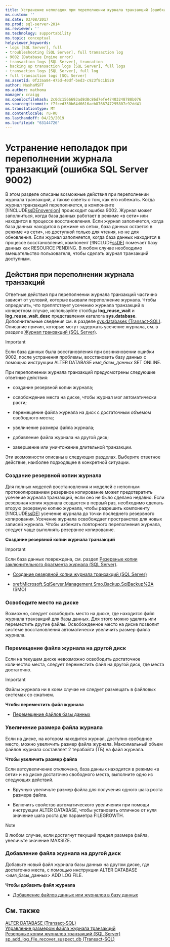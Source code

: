 ```yaml
---
title: Устранение неполадок при переполнении журнала транзакций (ошибка SQL Server 9002) | Документация Майкрософт
ms.custom: ''
ms.date: 03/08/2017
ms.prod: sql-server-2014
ms.reviewer: ''
ms.technology: supportability
ms.topic: conceptual
helpviewer_keywords:
- logs [SQL Server], full
- troubleshooting [SQL Server], full transaction log
- 9002 (Database Engine error)
- transaction logs [SQL Server], truncation
- backing up transaction logs [SQL Server], full logs
- transaction logs [SQL Server], full log
- full transaction logs [SQL Server]
ms.assetid: 0f23aa84-475d-40df-bed3-c923f8c1b520
author: MashaMSFT
ms.author: mathoma
manager: craigg
ms.openlocfilehash: 2c0dc1566693ad8d8c86d7efe47403248788b076
ms.sourcegitcommit: f7fced330b64d6616aeb8766747295807c92dd41
ms.translationtype: MT
ms.contentlocale: ru-RU
ms.lasthandoff: 04/23/2019
ms.locfileid: "63144726"
---
```

# <a name="troubleshoot-a-full-transaction-log-sql-server-error-9002"></a>Устранение неполадок при переполнении журнала транзакций (ошибка SQL Server 9002)
  В этом разделе описаны возможные действия при переполнении журнала транзакций, а также советы о том, как его избежать. Когда журнал транзакций переполняется, в компоненте [!INCLUDE[ssDEnoversion](../../includes/ssdenoversion-md.md)] происходит ошибка 9002. Журнал может заполниться, когда база данных работает в режиме «в сети» или находится в процессе восстановления. Если журнал заполняется, когда база данных находится в режиме «в сети», база данных остается в режиме «в сети», но доступной только для чтения, но не для обновления. Если журнал заполняется, когда база данных находится в процессе восстановления, компонент [!INCLUDE[ssDE](../../includes/ssde-md.md)] помечает базу данных как RESOURCE PENDING. В любом случае необходимо вмешательство пользователя, чтобы сделать журнал транзакций доступным.  
  
## <a name="responding-to-a-full-transaction-log"></a>Действия при переполнении журнала транзакций  
 Ответные действия при переполнении журнала транзакций частично зависят от условий, которые вызвали переполнение журнала. Чтобы определить, что препятствует усечению журнала транзакций в конкретном случае, используйте столбцы **log_reuse_wait** и **log_reuse_wait_desc** представления каталога **sys.database**. Дополнительные сведения см. в разделе [sys.databases (Transact-SQL)](/sql/relational-databases/system-catalog-views/sys-databases-transact-sql). Описание причин, которые могут задержать усечение журнала, см. в разделе [Журнал транзакций (SQL Server)](the-transaction-log-sql-server.md).  
  
> [!IMPORTANT]  
>  Если база данных была восстановления при возникновении ошибки 9002, после устранения проблемы, восстановить базу данных с помощью инструкции ALTER DATABASE *имя_базы_данных* SET ONLINE.  
  
 При переполнении журнала транзакций предусмотрены следующие ответные действия:  
  
-   создание резервной копии журнала;  
  
-   освобождение места на диске, чтобы журнал мог автоматически расти;  
  
-   перемещение файла журнала на диск с достаточным объемом свободного места;  
  
-   увеличение размера файла журнала;  
  
-   добавление файла журнала на другой диск;  
  
-   завершение или уничтожение длительной транзакции.  
  
 Эти возможности описаны в следующих разделах. Выберите ответное действие, наиболее подходящее в конкретной ситуации.  
  
### <a name="backing-up-the-log"></a>Создание резервной копии журнала  
 Для полных моделей восстановления и моделей с неполным протоколированием резервное копирование может предотвратить усечение журнала транзакций, если оно не было сделано недавно. Если резервная копия журнала создается в первый раз, необходимо сделать вторую резервную копию журнала, чтобы разрешить компоненту [!INCLUDE[ssDE](../../includes/ssde-md.md)] усечение журнала до точки последнего резервного копирования. Усечение журнала освобождает пространство для новых записей журнала. Чтобы избежать повторного переполнения журнала, следует чаще выполнять резервное копирование.  
  
 **Создание резервной копии журнала транзакций**  
  
> [!IMPORTANT]  
>  Если база данных повреждена, см. раздел [Резервные копии заключительного фрагмента журнала (SQL Server)](../backup-restore/tail-log-backups-sql-server.md).  
  
-   [Создание резервной копии журнала транзакций (SQL Server)](../backup-restore/back-up-a-transaction-log-sql-server.md)  
  
-   <xref:Microsoft.SqlServer.Management.Smo.Backup.SqlBackup%2A> (SMO)  
  
### <a name="freeing-disk-space"></a>Освободите место на диске  
 Возможно, следует освободить место на диске, где находится файл журнала транзакций для базы данных. Для этого можно удалить или переместить другие файлы. Освобожденное место на диске позволит системе восстановления автоматически увеличить размер файла журнала.  
  
### <a name="moving-the-log-file-to-a-different-disk"></a>Перемещение файла журнала на другой диск  
 Если на текущем диске невозможно освободить достаточное количество места, следует переместить файл на другой диск, где места достаточно.  
  
> [!IMPORTANT]  
>  Файлы журнала ни в коем случае не следует размещать в файловых системах со сжатием.  
  
 **Чтобы переместить файл журнала**  
  
-   [Перемещение файлов базы данных](../databases/move-database-files.md)  
  
### <a name="increasing-the-size-of-a-log-file"></a>Увеличение размера файла журнала  
 Если на диске, на котором находится журнал, доступно свободное место, можно увеличить размер файла журнала. Максимальный объем файлов журнала составляет 2 терабайта (ТБ) на файл журнала.  
  
 **Чтобы увеличить размер файла**  
  
 Если автоувеличение отключено, база данных находится в режиме «в сети» и на диске достаточно свободного места, выполните одно из следующих действий.  
  
-   Вручную увеличьте размер файла для получения одного шага роста размера файла.  
  
-   Включить свойство автоматического увеличения при помощи инструкции ALTER DATABASE, чтобы установить отличное от нуля значение шага роста для параметра FILEGROWTH.  
  
> [!NOTE]  
>  В любом случае, если достигнут текущий предел размера файла, увеличьте значение MAXSIZE.  
  
### <a name="adding-a-log-file-on-a-different-disk"></a>Добавление файла журнала на другой диск  
 Добавьте новый файл журнала базы данных на другом диске, где достаточно места, с помощью инструкции ALTER DATABASE <имя_базы_данных> ADD LOG FILE.  
  
 **Чтобы добавить файл журнала**  
  
-   [Добавление файлов данных или журналов в базу данных](../databases/add-data-or-log-files-to-a-database.md)  
  
## <a name="see-also"></a>См. также  
 [ALTER DATABASE (Transact-SQL)](/sql/t-sql/statements/alter-database-transact-sql)   
 [Управление размером файла журнала транзакций](manage-the-size-of-the-transaction-log-file.md)   
 [Резервные копии журналов транзакций (SQL Server)](../backup-restore/transaction-log-backups-sql-server.md)   
 [sp_add_log_file_recover_suspect_db (Transact-SQL)](/sql/relational-databases/system-stored-procedures/sp-add-log-file-recover-suspect-db-transact-sql)  
  
  
